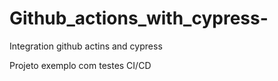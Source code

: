 # Github_actions_with_cypress-
Integration github actins and cypress

Projeto exemplo com testes CI/CD 
